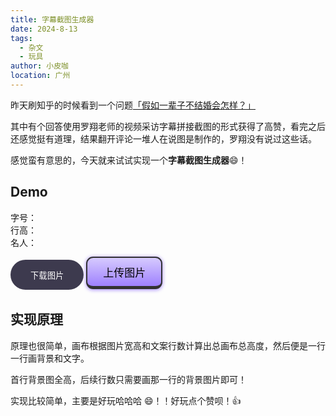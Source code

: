 ```yaml
---
title: 字幕截图生成器
date: 2024-8-13
tags:
  - 杂文
  - 玩具
author: 小皮咖
location: 广州
---
```


昨天刷知乎的时候看到一个问题[「假如一辈子不结婚会怎样？」](https://www.zhihu.com/question/660952558/answer/3565035895)

其中有个回答使用罗翔老师的视频采访字幕拼接截图的形式获得了高赞，看完之后还感觉挺有道理，结果翻开评论一堆人在说图是制作的，罗翔没有说过这些话。

感觉蛮有意思的，今天就来试试实现一个**字幕截图生成器**😄！

<!-- more -->
<tongji/>

## Demo

<el-row style="margin-top: 16px" :gutter="20">
<el-col :span="8">
<div class="flex y-center">
字号：
<el-slider v-model="fontSize" :min="12" :max="60" class="flex1" size="mini" @change="createImage"></el-slider>
</div>
<div class="flex y-center">
行高：
<el-slider v-model="lineHeight" :min="24" :max="120" class="flex1" size="mini" @change="createImage"></el-slider>
</div>
<div class="flex y-center  mb-16">
名人：
<el-select v-model="people" placeholder="请选择名人" size="mini" class="flex1" @change="createImage">
<el-option
  v-for="item in options"
  :key="item.value"
  :label="item.label"
  :value="item.value">
</el-option>
</el-select>
</div>
<el-input
  type="textarea"
  :rows="8"
  :placeholder="placeholder"
  @change="createImage"
  class="mb-16"
  v-model="textarea">
</el-input>
<button class="button" @click="downloadFile">
<span class="button-content">下载图片</span>
</button>
<button size="mini" @click="uploadFile" class="upload">
上传图片
</button>
</el-col>
<el-col :span="16">
<canvas style="width: 420px" id="canvas"></canvas>
</el-col>
</el-row>

## 实现原理

原理也很简单，画布根据图片宽高和文案行数计算出总画布总高度，然后便是一行一行画背景和文字。

首行背景图全高，后续行数只需要画那一行的背景图片即可！

实现比较简单，主要是好玩哈哈哈 😄！！好玩点个赞呗！👍

<comment/>

<script>
  import { downloadImageByUrl, selectSingleFile, getBlobURL } from '../.vuepress/utils/index'
  export default {
    data() {
      return {
        placeholder: '巷子里的猫很自由\n却没有归宿\n围墙里的狗有归宿\n却终身都得低头\n人生这道选择题怎么选都会有遗憾\n人总以为自己没走过的路上开满了鲜花',
        fontSize: 40,
        lineHeight: 80,
        textarea: '',
        options: [
          {value: 'https://zxpsuper.github.io/qrcode-with-logos/assets/avatar.C4sG52Um.jpg', label: '小皮咖'},
          {value: '/images/郭德纲.jpg', label: '郭德纲'}, 
          {value: '/images/罗永浩.jpg', label: '罗永浩'}, 
          {value: '/images/罗翔.webp', label: '罗翔'}, 
          {value: '/images/马斯克.webp', label: '马斯克'}, 
        ],
        people: '/images/罗翔.webp'
      }
    },
    mounted() {
      this.createImage()
    },
    methods: {
      downloadFile() {
        const canvas = document.getElementById('canvas');
        const url = canvas.toDataURL()
        downloadImageByUrl(url, '小皮咖.png')
      },
      async uploadFile() {
        const file = await selectSingleFile('.png,.jpg,.webp,.jpeg')
        this.people = getBlobURL(file)
        this.createImage()
      },
      createImage() {
        const canvas = document.getElementById('canvas');
        const ctx = canvas.getContext('2d');
        const canvasWidth = 840;
        canvas.width = canvasWidth;
        let image = new Image();
        image.onload = () => {
          const scaleFactor = canvasWidth / image.width;
          const scaledHeight = image.height * scaleFactor;
          const lineHeight = this.lineHeight
          const fontSize = this.fontSize
          const imageLineHeight = lineHeight / scaleFactor;
          const value = this.textarea || this.placeholder;
          const lines = value.split('\n');
          canvas.width = canvasWidth;
          canvas.height = scaledHeight;
          if (lines.length > 1) {
              canvas.height += (lines.length - 1) * lineHeight;
          }
          ctx.drawImage(image, 0, 0, canvas.width, scaledHeight);
          ctx.font = fontSize+'px Arial';
          ctx.fillStyle = 'white';
          ctx.textAlign = 'center';
          ctx.shadowColor = 'black';
          ctx.shadowBlur = 5;
          ctx.shadowOffsetX = 2;
          ctx.shadowOffsetY = 2;
          for (let i = 0; i < lines.length; i++) {
              if (i > 0) {
                  const sx = 0, sy = image.height - imageLineHeight, sw = image.width, sh = imageLineHeight;
                  const dx = 0, dy = scaledHeight + (i-1)*lineHeight, dw = canvas.width, dh = lineHeight;
                  ctx.drawImage(image, sx, sy, sw, sh, dx, dy, dw, dh);
              }
              const y = scaledHeight + i * lineHeight - (lineHeight - fontSize) / 2;
              ctx.fillText(lines[i], canvas.width / 2, y);
          }
          ctx.font = '24px Arial';
          ctx.fillStyle = '#cccccc';
          ctx.textAlign = 'right';
          ctx.shadowColor = 'black';
          ctx.shadowBlur = 2;
          ctx.shadowOffsetX = 1;
          ctx.shadowOffsetY = 1;
          ctx.fillText('@小皮咖', canvas.width - 20, 40);
        }
        image.src = this.people
      }
    }
  }
</script>
<style scoped>
.button {
  position: relative;
  overflow: hidden;
  height: 3rem;
  padding: 0 2rem;
  border-radius: 1.5rem;
  background: #3d3a4e;
  background-size: 400%;
  color: #fff;
  border: none;
  cursor: pointer;
}

.button:hover::before {
  transform: scaleX(1);
}

.button-content {
  position: relative;
  z-index: 1;
}

.button::before {
  content: "";
  position: absolute;
  top: 0;
  left: 0;
  transform: scaleX(0);
  transform-origin: 0 50%;
  width: 100%;
  height: inherit;
  border-radius: inherit;
  background: linear-gradient(
    82.3deg,
    rgba(150, 93, 233, 1) 10.8%,
    rgba(99, 88, 238, 1) 94.3%
  );
  transition: all 0.475s;
}

.upload,
.upload:focus {
  margin-top: 16px;
  font-size: 17px;
  padding: 10px 25px;
  border-radius: 0.7rem;
  background-image: linear-gradient(rgb(214, 202, 254), rgb(158, 129, 254));
  border: 2px solid rgb(50, 50, 50);
  border-bottom: 5px solid rgb(50, 50, 50);
  box-shadow: 0px 1px 6px 0px rgb(158, 129, 254);
  transform: translate(0, -3px);
  cursor: pointer;
  transition: 0.2s;
  transition-timing-function: linear;
}

.upload:active {
  transform: translate(0, 0);
  border-bottom: 2px solid rgb(50, 50, 50);
}
</style>
